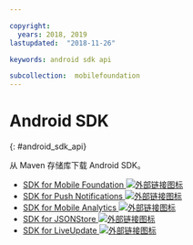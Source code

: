 ```yaml
---

copyright:
  years: 2018, 2019
lastupdated:  "2018-11-26"

keywords: android sdk api

subcollection:  mobilefoundation
---
```


#	Android SDK
{: #android_sdk_api}

从 Maven 存储库下载 Android SDK。

* [SDK for Mobile Foundation ![外部链接图标](../../icons/launch-glyph.svg "外部链接图标")](https://search.maven.org/search?q=a:ibmmobilefirstplatformfoundation)
* [SDK for Push Notifications ![外部链接图标](../../icons/launch-glyph.svg "外部链接图标")](https://search.maven.org/search?q=a:ibmmobilefirstplatformfoundationpush)
* [SDK for Mobile Analytics ![外部链接图标](../../icons/launch-glyph.svg "外部链接图标")](https://search.maven.org/search?q=a:ibmmobilefirstplatformfoundationanalytics)
* [SDK for JSONStore ![外部链接图标](../../icons/launch-glyph.svg "外部链接图标")](https://search.maven.org/search?q=a:ibmmobilefirstplatformfoundationjsonstore)
* [SDK for LiveUpdate ![外部链接图标](../../icons/launch-glyph.svg "外部链接图标")](https://search.maven.org/search?q=a:ibmmobilefirstplatformfoundationliveupdate)

